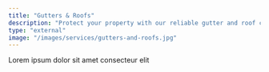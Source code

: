 ```yaml
---
title: "Gutters & Roofs"
description: "Protect your property with our reliable gutter and roof cleaning. We remove debris, ensuring proper water flow and preventing damage. Trust us to keep your gutters and roofs clean and functional."
type: "external"
image: "/images/services/gutters-and-roofs.jpg"
---
```



Lorem ipsum dolor sit amet consecteur elit
